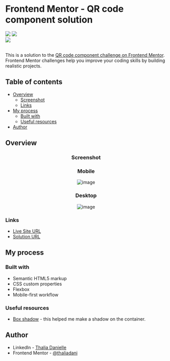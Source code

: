 # Frontend Mentor - QR code component solution

<div>
<img src="https://img.shields.io/badge/HTML-239120?style=for-the-badge&logo=html5&logoColor=white">
<img src="https://img.shields.io/badge/CSS-239120?&style=for-the-badge&logo=css3&logoColor=white">
<br>
<img src="https://img.shields.io/badge/Made%20for-VSCode-1f425f.svg">
</div>
<br>

This is a solution to the [QR code component challenge on Frontend Mentor](https://www.frontendmentor.io/challenges/qr-code-component-iux_sIO_H). Frontend Mentor challenges help you improve your coding skills by building realistic projects.

## Table of contents

- [Overview](#overview)
  - [Screenshot](#screenshot)
  - [Links](#links)
- [My process](#my-process)
  - [Built with](#built-with)
  - [Useful resources](#useful-resources)
- [Author](#author)

## Overview

<div align="center">
  
### Screenshot
  
### Mobile
  
![image](https://user-images.githubusercontent.com/31187727/227036242-3355729b-402b-4f3f-850f-5f5ed2dea0c5.png)

### Desktop
  
![image](https://user-images.githubusercontent.com/31187727/227036892-59f43906-0eb9-4e2e-97b2-8d2b0663e3e6.png)

</div>

### Links

- [Live Site URL](https://qr-code-component-main-zfvk.vercel.app/)
- [Solution URL](https://www.frontendmentor.io/profile/thaliadani/solutions)

## My process

### Built with

- Semantic HTML5 markup
- CSS custom properties
- Flexbox
- Mobile-first workflow

### Useful resources

- [Box shadow](https://cssgenerator.org/box-shadow-css-generator.html) - this helped me make a shadow on the container.

## Author

- LinkedIn - [Thalia Danielle](https://www.linkedin.com/in/thalia-danielle-21b968221)
- Frontend Mentor - [@thaliadani](https://www.frontendmentor.io/profile/thaliadani)
